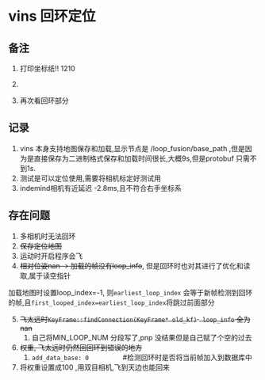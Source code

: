 # vins 回环定位

## 备注
1. 打印坐标纸!! 1210
1. 

1. 再次看回环部分



## 记录

1. vins 本身支持地图保存和加载,显示节点是 /loop_fusion/base_path ,但是因为是直接保存为二进制格式保存和加载时间很长,大概9s,但是protobuf 只需不到1s.
1. 测试是可以定位使用,需要将相机标定好测试用
1. indemind相机有近延迟 -2.8ms,且不符合右手坐标系
## 存在问题

1. 多相机时无法回环
1. ~~保存定位地图~~
1. 运动时开启程序会飞
1. ~~相对位姿nan -> 加载的帧没有loop_info~~, 但是回环时也对其进行了优化和读取,属于读空指针

加载地图时设置loop_index=-1, 则`earliest_loop_index` 会等于新帧检测到回环的帧,且`first_looped_index=earliest_loop_index`将跳过前面部分

5. ~~飞太远时`KeyFrame::findConnection(KeyFrame* old_kf)`  ` loop_info` 全为nan~~
   1. 自己将MIN_LOOP_NUM 分段写了,pnp 没结果但是自己赋了个空的过去
6. ~~权重, 飞太远时仍然回回环到错误的地方~~
   1. `add_data_base: 0         `   #检测回环时是否将当前帧加入到数据库中
7. 将权重设置成100 ,用双目相机,飞到天边也能回来